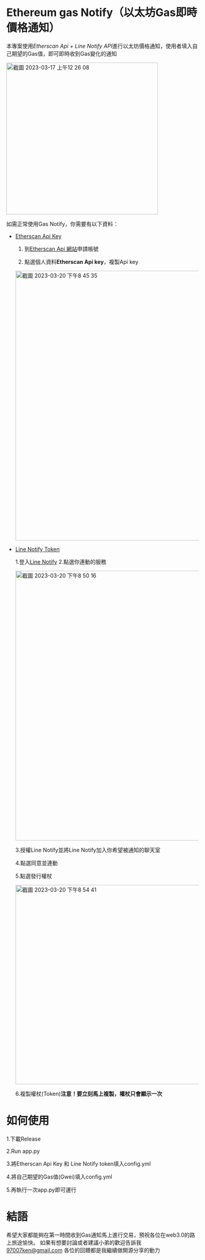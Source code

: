 # Ethereum gas Notify（以太坊Gas即時價格通知）

 本專案使用*Etherscan Api + Line Notify API*進行以太坊價格通知，使用者填入自己期望的Gas值，即可即時收到Gas變化的通知
 
<img width="397" alt="截圖 2023-03-17 上午12 26 08" src="https://user-images.githubusercontent.com/72089746/226346912-72d782f5-448a-4983-846e-8f07940005c8.png">

 如需正常使用Gas Notify，你需要有以下資料：

- [Etherscan Api Key](https://docs.etherscan.io/getting-started/viewing-api-usage-statistics)

  1. 到[Etherscan Api 網站](https://docs.etherscan.io/getting-started/viewing-api-usage-statistics)申請帳號

  2. 點選個人資料**Etherscan Api key**，複製Api key
   <img width="705" alt="截圖 2023-03-20 下午8 45 35" src="https://user-images.githubusercontent.com/72089746/226342843-444395fe-2dd7-48c8-8c38-29e6327b2932.png">

- [Line Notify Token](https://notify-bot.line.me/zh_TW/)

  1.登入[Line Notify](https://notify-bot.line.me/zh_TW/)
  2.點選你連動的服務
 
  <img width="705" alt="截圖 2023-03-20 下午8 50 16" src="https://user-images.githubusercontent.com/72089746/226343794-ae136265-79a0-478c-8343-d6398f343606.png">
  
  3.授權Line Notify並將Line Notify加入你希望被通知的聊天室
  
  4.點選同意並連動
  
  5.點選發行權杖
  
  <img width="521" alt="截圖 2023-03-20 下午8 54 41" src="https://user-images.githubusercontent.com/72089746/226344841-dca4c0a9-2e62-48c9-ad67-a29e0e784381.png">
  
  6.複製權杖(Token)**注意！要立刻馬上複製，權杖只會顯示一次**

# 如何使用
  1.下載Release
  
  2.Run app.py
  
  3.將Etherscan Api Key 和 Line Notify token填入config.yml
  
  4.將自己期望的Gas值(Gwei)填入config.yml
  
  5.再執行一次app.py即可運行
  
# 結語

希望大家都能夠在第一時間收到Gas通知馬上進行交易，預祝各位在web3.0的路上旅途愉快。
如果有想要討論或者建議小弟的歡迎告訴我 97007ken@gmail.com
各位的回饋都是我繼續做開源分享的動力
